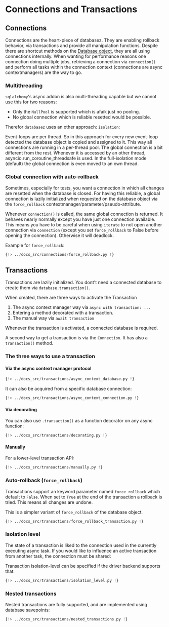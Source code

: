 # Connections and Transactions

## Connections

Connections are the heart-piece of databasez. They are enabling rollback behavior, via transactions
and provide all manipulation functions.
Despite there are shortcut methods on the [Database object](./database.md), they are all using
connections internally.
When wanting for performance reasons one connection doing multiple jobs, retrieving a connection via
`connection()` and perform all tasks within the connection context (connections are async contextmanagers) are the way to go.

### Multithreading

`sqlalchemy`'s async addon is also multi-threading capable but we cannot use this for two reasons:

- Only the `NullPool` is supported which is afaik just no pooling.
- No global connection which is reliable resetted would be possible.

Therefor `databasez` uses an other approach: `isolation`:

Event-loops are per thread. So in this approach for every new event-loop detected the database object is copied and assigned to it.
This way all connections are running in a per-thread pool. The global connection is a bit different from the rest.
Whenever it is accessed by an other thread, asyncio.run_coroutine_threadsafe is used.
In the full-isolation mode (default) the global connection is even moved to an own thread.

### Global connection with auto-rollback

Sometimes, especially for tests, you want a connection in which all changes are resetted when the database is closed.
For having this reliable, a global connection is lazily initialized when requested on the database object via the
`force_rollback` contextmanager/parameter/pseudo-attribute.

Whenever `connection()` is called, the same global connection is returned. It behaves nearly normally except you have just one connection
available.
This means you have to be careful when using `iterate` to not open another connection via `connection` (except you set `force_rollback` to False before opening the connection).
Otherwise it will deadlock.

Example for `force_rollback`:

```python
{!> ../docs_src/connections/force_rollback.py !}
```

## Transactions

Transactions are lazily initialized. You dont't need a connected database to create them via `database.transaction()`.

When created, there are three ways to activate the Transaction

1. The async context manager way via `async with transaction: ...`
2. Entering a method decorated with a transaction.
3. The manual way via `await transaction`

Whenever the transaction is activated, a connected database is required.

A second way to get a transaction is via the `Connection`. It has also a `transaction()` method.


### The three ways to use a transaction

#### Via the async context manager protocol

```python
{!> ../docs_src/transactions/async_context_database.py !}
```
It can also be acquired from a specific database connection:

```python
{!> ../docs_src/transactions/async_context_connection.py !}
```

#### Via decorating

You can also use `.transaction()` as a function decorator on any async function:

```python
{!> ../docs_src/transactions/decorating.py !}
```

#### Manually

For a lower-level transaction API:

```python
{!> ../docs_src/transactions/manually.py !}
```

### Auto-rollback (`force_rollback`)

Transactions support an keyword parameter named `force_rollback` which default to `False`.
When set to `True` at the end of the transaction a rollback is tried.
This means all changes are undone.

This is a simpler variant of `force_rollback` of the database object.
```python
{!> ../docs_src/transactions/force_rollback_transaction.py !}
```


### Isolation level

The state of a transaction is liked to the connection used in the currently executing async task.
If you would like to influence an active transaction from another task, the connection must be
shared:

Transaction isolation-level can be specified if the driver backend supports that:

```python
{!> ../docs_src/transactions/isolation_level.py !}
```

### Nested transactions

Nested transactions are fully supported, and are implemented using database savepoints:

```python
{!> ../docs_src/transactions/nested_transactions.py !}
```
